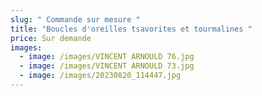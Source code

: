 ```yaml
---
slug: " Commande sur mesure "
title: "Boucles d'oreilles tsavorites et tourmalines "
price: Sur demande
images:
  - image: /images/VINCENT ARNOULD 76.jpg
  - image: /images/VINCENT ARNOULD 73.jpg
  - image: /images/20230820_114447.jpg
---
```

